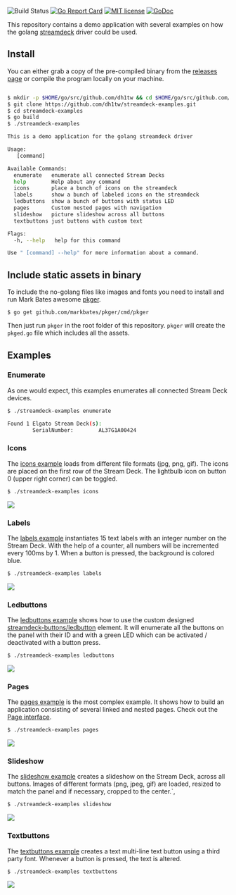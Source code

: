 ![Build Status](https://github.com/dh1tw/streamdeck-examples/workflows/Cross%20Platform%20build/badge.svg?branch=master)
[![Go Report Card](https://goreportcard.com/badge/github.com/dh1tw/streamdeck-examples)](https://goreportcard.com/report/github.com/dh1tw/streamdeck-examples)
[![MIT license](http://img.shields.io/badge/license-MIT-brightgreen.svg)](http://opensource.org/licenses/MIT)
[![GoDoc](https://pkg.go.dev/badge/github.com/dh1tw/streamdeck-examples.svg)](https://pkg.go.dev/github.com/dh1tw/streamdeck-examples)


This repository contains a demo application with several examples on how the golang [streamdeck](https://github.com/dh1tw/streamdeck) driver could be used.

## Install

You can either grab a copy of the pre-compiled binary from the [releases page](https://github.com/dh1tw/streamdeck-examples/releases) or compile the program locally on your machine.

```bash

$ mkdir -p $HOME/go/src/github.com/dh1tw && cd $HOME/go/src/github.com/dh1tw
$ git clone https://github.com/dh1tw/streamdeck-examples.git
$ cd streamdeck-examples
$ go build
$ ./streamdeck-examples

This is a demo application for the golang streamdeck driver

Usage:
   [command]

Available Commands:
  enumerate   enumerate all connected Stream Decks
  help        Help about any command
  icons       place a bunch of icons on the streamdeck
  labels      show a bunch of labeled icons on the streamdeck
  ledbuttons  show a bunch of buttons with status LED
  pages       Custom nested pages with navigation
  slideshow   picture slideshow across all buttons
  textbuttons just buttons with custom text

Flags:
  -h, --help   help for this command

Use " [command] --help" for more information about a command.
```

## Include static assets in binary

To include the no-golang files like images and fonts you need to install and run Mark Bates awesome [pkger](https://github.com/markbates/pkger).

```
$ go get github.com/markbates/pkger/cmd/pkger
```

Then just run `pkger` in the root folder of this repository. `pkger` will create the `pkged.go` file which includes all the assets.

## Examples

### Enumerate

As one would expect, this examples enumerates all connected Stream Deck devices.

```bash
$ ./streamdeck-examples enumerate

Found 1 Elgato Stream Deck(s):
        SerialNumber:        AL37G1A00424

```

### Icons

The [icons example](cmd/icons.go) loads from different file formats (jpg, png, gif). The icons are placed on the first row of the Stream Deck. The lightbulb icon on button 0 (upper right corner) can be toggled.

```bash
$ ./streamdeck-examples icons
```

![](.static/icons.jpeg)

### Labels

The [labels example](cmd/labels.go) instantiates 15 text labels with an integer number on the Stream Deck. With the help of a counter, all numbers will be incremented every 100ms by 1. When a button is
pressed, the background is colored blue.

```bash
$ ./streamdeck-examples labels
```

![](.static/labels.gif)

### Ledbuttons

The [ledbuttons example](cmd/ledbuttons.go) shows how to use the custom designed [streamdeck-buttons/ledbutton](https://github.com/dh1tw/streamdeck-buttons/ledbutton) element. It will enumerate all the buttons on the panel with their ID and with a green LED which can be activated / deactivated with a button press.

```bash
$ ./streamdeck-examples ledbuttons
```

![](.static/ledbuttons.jpeg)

### Pages

The [pages example](cmd/pages.go) is the most complex example. It shows how to build an application
consisting of several linked and nested pages. Check out the [Page interface](https://pkg.go.dev/github.com/dh1tw/streamdeck?tab=doc#Page).

```bash
$ ./streamdeck-examples pages
```

![](.static/pages.gif)

### Slideshow

The [slideshow example](cmd/slideshow.go) creates a slideshow on the Stream Deck, across all buttons.
Images of different formats (png, jpeg, gif) are loaded, resized to match the panel and if necessary, cropped to the center.`,

```bash
$ ./streamdeck-examples slideshow
```
![](.static/slideshow.gif)

### Textbuttons

The [textbuttons example](cmd/textbuttons.go) creates a text multi-line text button using a third
party font. Whenever a button is pressed, the text is altered.

```bash
$ ./streamdeck-examples textbuttons
```
![](.static/textbuttons.gif)